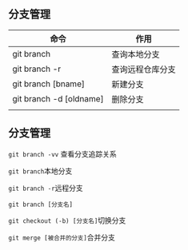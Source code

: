 ## 分支管理

| 命令                    | 作用             |
| ----------------------- | ---------------- |
| git branch              | 查询本地分支     |
| git branch -r           | 查询远程仓库分支 |
| git branch [bname]      | 新建分支         |
| git branch -d [oldname] | 删除分支         |
|                         |                  |

## 分支管理

`git branch -vv` 查看分支追踪关系

`git branch`本地分支

`git branch -r`远程分支

`git branch [分支名]`

`git checkout (-b) [分支名]`切换分支

`git merge [被合并的分支]`合并分支
